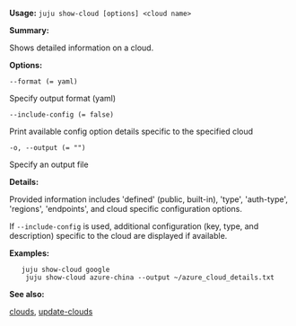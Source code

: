 **Usage:** `juju show-cloud [options] <cloud name>`

**Summary:**

Shows detailed information on a cloud.

**Options:**

`--format (= yaml)`

Specify output format (yaml)

`--include-config (= false)`

Print available config option details specific to the specified cloud

`-o, --output (= "")`

Specify an output file

**Details:**

Provided information includes 'defined' (public, built-in), 'type', 'auth-type', 'regions', 'endpoints', and cloud specific configuration options.

If `--include-config` is used, additional configuration (key, type, and description) specific to the cloud are displayed if available.

**Examples:**

       juju show-cloud google
        juju show-cloud azure-china --output ~/azure_cloud_details.txt
**See also:**

[clouds](https://discourse.jujucharms.com/t/command-clouds/1695), [update-clouds](https://discourse.jujucharms.com/t/command-update-clouds/1847)
